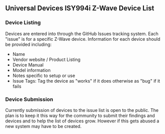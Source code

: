 ## Universal Devices ISY994i Z-Wave Device List

### Device Listing
Devices are entered into through the GitHub Issues tracking system.  Each "issue" is for a specific Z-Wave device.
Information for each device should be provided including:

- Name
- Vendor website / Product Listing
- Device Manual
- Model information
- Notes specific to setup or use
- Issue Tags:  Tag the device as "works" if it does otherwise as "bug" if it fails

### Device Submission
Currently submission of devices to the issue list is open to the public.  The plan is to keep it this way for the community
to submit their findings and devices and to help the list of devices grow.  However if this gets abused a new system may have
to be created.
